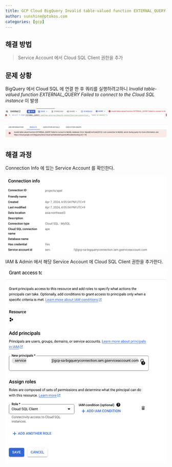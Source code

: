 ```yaml
---
title: GCP Cloud BigQuery Invalid table-valued function EXTERNAL_QUERY Failed to connect 에러 해결
author: sunshine@ptokos.com
categories: [gcp]
---
```


## 해결 방법
> Service Account 에서 Cloud SQL Client 권한을 추가

## 문제 상황
BigQuery 에서 Cloud SQL 에 연결 한 후 쿼리를 실행하려고하니 _Invalid table-valued function EXTERNAL_QUERY Failed to connect to the Cloud SQL instance_ 이 발생

![1.png](/assets/img/gcp/gcp-bigquery-connect-to-cloudsql-error-1.png)

![2.png](/assets/img/gcp/gcp-bigquery-connect-to-cloudsql-error-2.png)

## 해결 과정
Connection Info 에 있는 Service Account 를 확인한다.

![3.png](/assets/img/gcp/gcp-bigquery-connect-to-cloudsql-error-3.png)

IAM & Admin 에서 해당 Service Account 에 Cloud SQL Client 권한을 추가한다.

![4.png](/assets/img/gcp/gcp-bigquery-connect-to-cloudsql-error-4.png)
